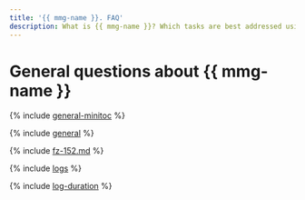```yaml
---
title: '{{ mmg-name }}. FAQ'
description: What is {{ mmg-name }}? Which tasks are best addressed using {{ mmg-name }}, and which using VMs with databases? What part of database management and maintenance is {{ mmg-name }} responsible for? Find the answers to these and other questions in this article.
---
```


# General questions about {{ mmg-name }}

{% include [general-minitoc](../../_qa/storedoc/minitoc/general.md) %}

{% include [general](../../_qa/storedoc/general.md) %}

{% include [fz-152.md](../../_qa/fz-152.md) %}

{% include [logs](../../_qa/logs.md) %}

{% include [log-duration](../../_includes/mdb/log-duration-qa.md) %}
